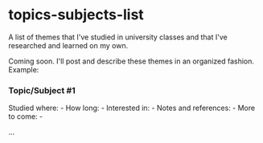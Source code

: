 # topics-subjects-list
A list of themes that I've studied in university classes and that I've researched and learned on my own.

Coming soon. I'll post and describe these themes in an organized fashion. Example:

### Topic/Subject #1
Studied where: -
How long: -
Interested in: -
Notes and references: -
More to come: -

...
